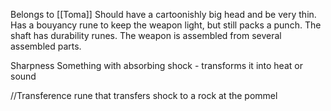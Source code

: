 Belongs to [[Toma]]
Should have a cartoonishly big head and be very thin. Has a bouyancy rune to keep the weapon light, but still packs a punch. The shaft has durability runes.
The weapon is assembled from several assembled parts.

Sharpness
Something with absorbing shock - transforms it into heat or sound

//Transference rune that transfers shock to a rock at the pommel